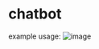 # chatbot
 
example usage:
![image](https://github.com/bellalee03/chatbot/assets/109222389/a87a1604-94e6-443d-9e31-61d557729072)

